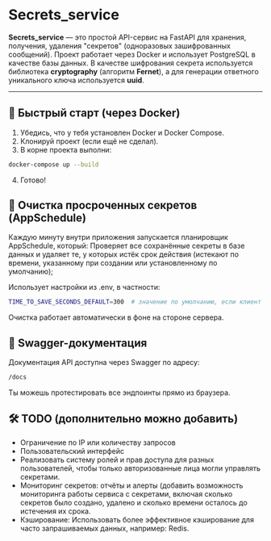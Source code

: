 # Secrets_service

**Secrets_service** — это простой API-сервис на FastAPI для хранения, получения, удаления "секретов" (одноразовых зашифрованных сообщений). Проект работает через Docker и использует PostgreSQL в качестве базы данных.
В качестве шифрования секрета используется библиотека **cryptography** (алгоритм **Fernet**), а для генерации ответного уникального ключа используется **uuid**.

---

## 🚀 Быстрый старт (через Docker)

1. Убедись, что у тебя установлен Docker и Docker Compose.
2. Клонируй проект (если ещё не сделал).
3. В корне проекта выполни:

```bash
docker-compose up --build
```
4. Готово!
   
## 📅 Очистка просроченных секретов (AppSchedule)
Каждую минуту внутри приложения запускается планировщик AppSchedule, который: Проверяет все сохранённые секреты в базе данных и
удаляет те, у которых истёк срок действия (истекают по времени, указанному при создании или установленному по умолчанию);

Использует настройки из .env, в частности:
```bash
TIME_TO_SAVE_SECONDS_DEFAULT=300  # значение по умолчанию, если клиент не задал время хранения.
```
Очистка работает автоматически в фоне на стороне сервера.


## 📑 Swagger-документация
Документация API доступна через Swagger по адресу:
```bash
/docs
```
Ты можешь протестировать все эндпоинты прямо из браузера.

## 🛠️ TODO (дополнительно можно добавить)

- Ограничение по IP или количеству запросов
- Пользовательский интерфейс
- Реализовать систему ролей и прав доступа для разных пользователей, чтобы только авторизованные лица могли управлять секретами.
- Мониторинг секретов: отчёты и алерты (добавить возможность мониторинга работы сервиса с секретами, включая сколько секретов было создано, удалено и сколько времени осталось до истечения их срока.
- Кэширование: Использовать более эффективное кэширование для часто запрашиваемых данных, например: Redis.

